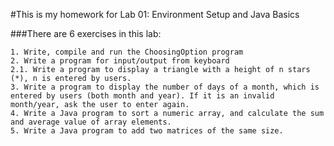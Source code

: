 #This is my homework for Lab 01: Environment Setup and Java Basics

   ###There are 6 exercises in this lab:
    
	1. Write, compile and run the ChoosingOption program
	2. Write a program for input/output from keyboard
	2.1. Write a program to display a triangle with a height of n stars (*), n is entered by users.
	3. Write a program to display the number of days of a month, which is entered by users (both month and year). If it is an invalid month/year, ask the user to enter again.
	4. Write a Java program to sort a numeric array, and calculate the sum and average value of array elements.
	5. Write a Java program to add two matrices of the same size.

